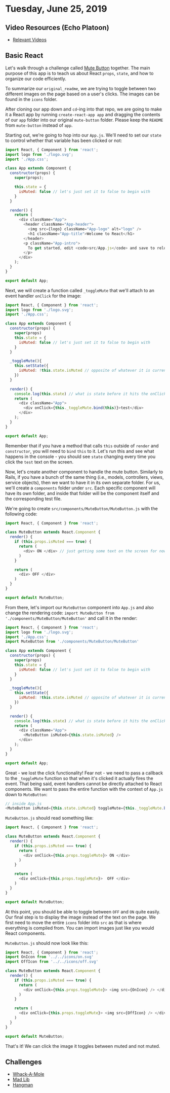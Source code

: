 Tuesday, June 25, 2019
=====================
## Video Resources (Echo Platoon)
* [Relevant Videos](https://www.youtube.com/watch?v=1i8d7BedU74&list=PLu0CiQ7bzwESe1sVzheSxtSc40OvYOK3Z)

Basic React
--------
Let's walk through a challenge called [Mute Button](https://github.com/hotelplatoon/mute-button) together. The main purpose of this app is to teach us about React `props`, `state`, and how to organize our code efficiently.

To summarize our `original_readme`, we are trying to toggle between two different images on the page based on a user's clicks. The images can be found in the `icons` folder.

After cloning our app down and `cd`-ing into that repo, we are going to make it a React app by running `create-react-app app` and dragging the contents of our `app` folder into our original `mute-button` folder. Please keep the `README` from `mute-button` instead of `app`.

Starting out, we're going to hop into our `App.js`. We'll need to set our `state` to control whether that variable has been clicked or not:
```javascript
import React, { Component } from 'react';
import logo from './logo.svg';
import './App.css';

class App extends Component {
  constructor(props) {
    super(props);

    this.state = {
      isMuted: false // let's just set it to false to begin with
    }
  }

  render() {
    return (
      <div className="App">
        <header className="App-header">
          <img src={logo} className="App-logo" alt="logo" />
          <h1 className="App-title">Welcome to React</h1>
        </header>
        <p className="App-intro">
          To get started, edit <code>src/App.js</code> and save to reload.
        </p>
      </div>
    );
  }
}

export default App;
```

Next, we will create a function called `_toggleMute` that we'll attach to an event handler `onClick` for the image:

```javascript
import React, { Component } from 'react';
import logo from './logo.svg';
import './App.css';

class App extends Component {
  constructor(props) {
    super(props)
    this.state = {
      isMuted: false // let's just set it to false to begin with
    }
  }

  _toggleMute(){
    this.setState({
      isMuted: !this.state.isMuted // opposite of whatever it is currently set as
    })
  }

  render() {
    console.log(this.state) // what is state before it hits the onClick?
    return (
      <div className="App">
        <div onClick={this._toggleMute.bind(this)}>test</div>
      </div>
    );
  }
}

export default App;
```

Remember that if you have a method that calls `this` outside of `render` and `constructor`, you will need to `bind` `this` to it. Let's run this and see what happens in the console - you should see `state` changing every time you click the `test` text on the screen.

Now, let's create another component to handle the mute button. Similarly to Rails, if you have a bunch of the same thing (i.e., models, controllers, views, service objects), then we want to have it in its own separate folder. For us, we'll create a `components` folder under `src`. Each specific component will have its own folder, and inside that folder will be the component itself and the corresponding test file.

We're going to create `src/components/MuteButton/MuteButton.js` with the following code:

```javascript
import React, { Component } from 'react';

class MuteButton extends React.Component {
  render() {
    if (this.props.isMuted === true) {
      return (
        <div> ON </div> // just getting some text on the screen for now
      )
    }

    return (
      <div> OFF </div>
    )
  }
}

export default MuteButton;
```

From there, let's import our `MuteButton` component into `App.js` and also change the rendering code: `import MuteButton from './components/MuteButton/MuteButton'` and call it in the render:

```javascript
import React, { Component } from 'react';
import logo from './logo.svg';
import './App.css';
import MuteButton from './components/MuteButton/MuteButton'

class App extends Component {
  constructor(props) {
    super(props)
    this.state = {
      isMuted: false // let's just set it to false to begin with
    }
  }

  _toggleMute(){
    this.setState({
      isMuted: !this.state.isMuted // opposite of whatever it is currently set as
    })
  }

  render() {
    console.log(this.state) // what is state before it hits the onClick?
    return (
      <div className="App">
        <MuteButton isMuted={this.state.isMuted} />
      </div>
    );
  }
}

export default App;
```

Great - we lost the click functionality! Fear not - we need to pass a callback to the `_toggleMute` function so that when it's clicked it actually fires the event. That being said, event handlers cannot be directly attached to React components. We want to pass the entire function with the context of `App.js` down to `MuteButton`:

```javascript
// inside App.js
<MuteButton isMuted={this.state.isMuted} toggleMute={this._toggleMute.bind(this)}/>
```

`MuteButton.js` should read something like:
```javascript
import React, { Component } from 'react';

class MuteButton extends React.Component {
  render() {
    if (this.props.isMuted === true) {
      return (
        <div onClick={this.props.toggleMute}> ON </div>
      )
    }

    return (
      <div onClick={this.props.toggleMute}>  OFF </div>
    )
  }
}

export default MuteButton;
```

At this point, you should be able to toggle between `OFF` and `ON` quite easily. Our final step is to display the image instead of the text on the page. We first need to move the entire `icons` folder into `src` as that is where everything is compiled from. You can import images just like you would React components.

`MuteButton.js` should now look like this:

```javascript
import React, { Component } from 'react';
import OnIcon from '../../icons/on.svg'
import OffIcon from '../../icons/off.svg'

class MuteButton extends React.Component {
  render() {
    if (this.props.isMuted === true) {
      return (
        <div onClick={this.props.toggleMute}> <img src={OnIcon} /> </div>
      )
    }

    return (
      <div onClick={this.props.toggleMute}> <img src={OffIcon} /> </div>
    )
  }
}

export default MuteButton;
```

That's it! We can click the image it toggles between muted and not muted. 

Challenges
----------
* [Whack-A-Mole](https://github.com/indiaplatoon/whack-a-mole)
* [Mad Lib](https://github.com/indiaplatoon/mad-lib)
* [Hangman](https://github.com/indiaplatoon/hangman)
